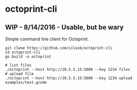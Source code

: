 # octoprint-cli

## WIP - 8/14/2016 - Usable, but be wary

Simple command line client for Octoprint.

```
git clone https://github.com/silasb/octoprint-cli
cd octoprint-cli
go build -o octoprint

# list files
./octoprint --host http://10.5.5.15:5000 --key 1234 files
# upload file
./octoprint --host http://10.5.5.15:5000 --key 1234 upload examples/test.gcode
```